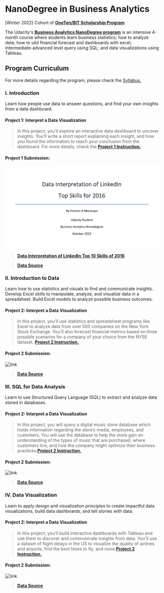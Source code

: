# NanoDegree in Business Analytics

[Winter 2022] Cohort of **[OneTen/BIT Scholarship Program](https://www.udacity.com/scholarships/oneten-bit-scholarship)**

The Udacity's **[Business Analytics NanoDegree program](https://www.udacity.com/course/business-analytics-nanodegree--nd098)** is an intensive 4-month course where students learn business statistics; how to analyze data; how to uild financial forecast and dashboards with excel; intermediate-advanced level query using SQL; and data visualizations using Tableau.


## Program Curriculum

For more details regarding the program, please check the [Syllabus.](Business-Analytics-Nanodegree-Program-Syllabus-2.0.pdf)

### I. Introduction
Learn how people use data to answer questions, and find your own insights from a data dashboard.

#### Project 1: Interpret a Data Visualization
>In this project, you’ll explore an interactive data dashboard to uncover insights. You’ll write a short report explaining each insight, and how you found the information to reach your conclusion from the dashboard. For more details, check the **[Project 1 Instruction.](https://github.com/Hishamdmacaraya/NanoDegree-Business-Analytics/new/main/Project-1-Data-Visualization-Interpretation)**
 
#### Project 1 Submission:

![link](https://github.com/Hishamdmacaraya/NanoDegree-Business-Analytics/blob/main/Project-1-Data-Visualization-Interpretation/Project%201%20Image.png)

>**[Data Interpretation of LinkedIn Top 10 Skills of 2016](https://github.com/Hishamdmacaraya/NanoDegree-Business-Analytics/blob/main/Project-1-Data-Visualization-Interpretation/Data%20Interpretation%20of%20LinkedIn%20Top%2010%20Skills%20of%202016.pdf)**

>**[Data Source](https://github.com/Hishamdmacaraya/NanoDegree-Business-Analytics/blob/main/Project-1-Data-Visualization-Interpretation/Data-Visualization-Source)**


### II. Introduction to Data
Learn how to use statistics and visuals to find and communicate insights. Develop Excel skills to manipulate, analyze, and visualize data in a spreadsheet. Build Excel models to analyze possible business outcomes.

#### Project 2: Interpret a Data Visualization
>In this project, you'll use statistics and spreadsheet programs like Excel to analyze data from over 500 companies on the New York Stock Exchange. You'll also forecast financial metrics based on three possible scenarios for a company of your choice from the NYSE dataset. **[Project 2 Instruction.]()**

#### Project 2 Submission:

![link]()

>**[]()**

>**[Data Source]()**


### III. SQL for Data Analysis
Learn to use Structured Query Language (SQL) to extract and analyze data stored in databases.

#### Project 2: Interpret a Data Visualization
>In this project, you will query a digital music store database which holds information regarding the store’s media, employees, and customers. You will use the database to help the store gain an understanding of the types of music that are purchased, where customers live, and how the company might optimize their business practices.**[Project 2 Instruction.]()**

#### Project 2 Submission:

![link]()

>**[]()**

>**[Data Source]()**


### IV. Data Visualization
Learn to apply design and visualization principles to create impactful data visualizations, build data dashboards, and tell stories with data.

#### Project 2: Interpret a Data Visualization
>In this project, you’ll build interactive dashboards with Tableau and use them to discover and communicate insights from data. You’ll use a dataset of flight delays in the US to visualize the quality of airlines and airports, find the best times to fly, and more.**[Project 2 Instruction.]()**

#### Project 2 Submission:

![link]()

>**[]()**

>**[Data Source]()**

